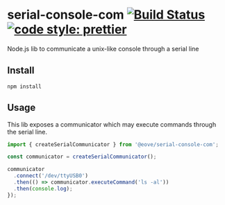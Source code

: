 # serial-console-com [![Build Status](https://www.travis-ci.org/eove/serial-console-com.svg?branch=master)](https://www.travis-ci.org/eove/serial-console-com) [![code style: prettier](https://img.shields.io/badge/code_style-prettier-ff69b4.svg?style=flat-square)](https://github.com/prettier/prettier)

Node.js lib to communicate a unix-like console through a serial line

## Install

`npm install`

## Usage

This lib exposes a communicator which may execute commands through the serial line.

```js
import { createSerialCommunicator } from '@eove/serial-console-com';

const communicator = createSerialCommunicator();

communicator
  .connect('/dev/ttyUSB0')
  .then(() => communicator.executeCommand('ls -al'))
  .then(console.log);
});
```
